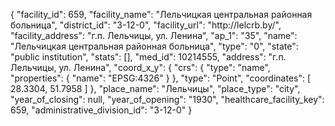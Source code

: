{
    "facility_id": 659,
    "facility_name": "Лельчицкая центральная районная больница",
    "district_id": "3-12-0",
    "facility_url": "http:\/\/lelcrb.by\/",
    "facility_address": "г.п. Лельчицы, ул. Ленина",
    "ap_1": "35",
    "name": "Лельчицкая центральная районная больница",
    "type": "0",
    "state": "public institution",
    "stats": [],
    "med_id": 10214555,
    "address": "г.п. Лельчицы, ул. Ленина",
    "coord_x_y": {
        "crs": {
            "type": "name",
            "properties": {
                "name": "EPSG:4326"
            }
        },
        "type": "Point",
        "coordinates": [
            28.3304,
            51.7958
        ]
    },
    "place_name": "Лельчицы",
    "place_type": "city",
    "year_of_closing": null,
    "year_of_opening": "1930",
    "healthcare_facility_key": 659,
    "administrative_division_id": "3-12-0"
}